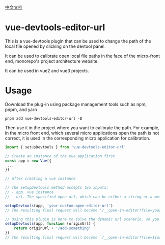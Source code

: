 [中文文档](https://github.com/pekonchan/vue-devtools-editor-url/README_zh.md)

# vue-devtools-editor-url
This is a vue-devtools plugin that can be used to change the path of the local file opened by clicking on the devtool panel.

It can be used to calibrate open local file paths in the face of the micro-front end, monorepo's project architecture website.

It can be used in vue2 and vue3 projects.

# Usage
Download the plug-in using package management tools such as npm, pnpm, and yarn
```
pnpm add vue-devtools-editor-url -D
```

Then use it in the project where you want to calibrate the path. For example, in the micro front end, which several micro applications open the path is not correct, it is used in the corresponding micro application for calibration.

```js
import { setupDevtools } from 'vue-devtools-editor-url'

// Create an instance of the vue application first
const app = new Vue({
 ...
})

// After creating a vue instance

// The setupDevtools method accepts two inputs:
// - app. vue instance
// - url. The specified open url, which can be either a string or a method (suitable for dynamic urls)

setupDevtools(app, 'your-custom-open-editor-url')
// The resulting final request will become "/__open-in-editor?file=your-custom-open-editor-url"

// Using this plugin is more to solve the dynamic url scenario, so you can pass a method whose callback parameter is a click on the original devtool url
setupDevtools(app, function (originUrl) {
    return originUrl + '/add-something'
})
// The resulting final request will become `/__open-in-editor?file=${originUrl}/add-something`
```
